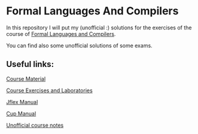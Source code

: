 # Formal Languages And Compilers

In this repository I will put my (unofficial :) solutions for the exercises of 
the course of [Formal Languages and Compilers](http://staff.polito.it/silvano.rivoira/FormalLanguagesCompilers/materials.htm).

You can find also some unofficial solutions of some exams.

## Useful links:
[Course Material](http://staff.polito.it/silvano.rivoira/FormalLanguagesCompilers/materials.htm)

[Course Exercises and Laboratories](http://www.skenz.it/compilers/)

[Jflex Manual](http://www.skenz.it/compilers/resources/jflex.pdf)

[Cup Manual](http://www.skenz.it/compilers/resources/cupManual.html)

[Unofficial course notes](https://github.com/terrinoni/FormalLanguagesAndCompilers-Notes)
